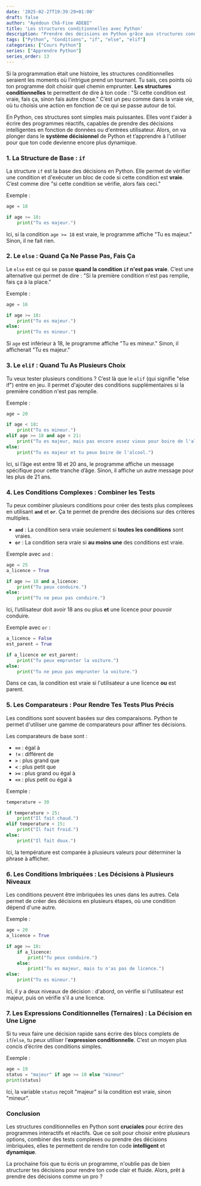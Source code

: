 ```yaml
---
date: '2025-02-27T19:39:29+01:00'
draft: false
author: "Ayédoun Châ-Fine ADEBI"
title: 'Les structures conditionnelles avec Python'
description: "Prendre des décisions en Python grâce aux structures conditionnelles"
tags: ["Python", "Conditions", "if", "else", "elif"]
categories: ["Cours Python"]
series: ["Apprendre Python"]
series_order: 13
---
```


Si la programmation était une histoire, les structures conditionnelles seraient les moments où l'intrigue prend un tournant. Tu sais, ces points où ton programme doit choisir quel chemin emprunter. **Les structures conditionnelles** te permettent de dire à ton code : "Si cette condition est vraie, fais ça, sinon fais autre chose." C’est un peu comme dans la vraie vie, où tu choisis une action en fonction de ce qui se passe autour de toi.

En Python, ces structures sont simples mais puissantes. Elles vont t'aider à écrire des programmes réactifs, capables de prendre des décisions intelligentes en fonction de données ou d'entrées utilisateur. Alors, on va plonger dans le **système décisionnel** de Python et t’apprendre à l'utiliser pour que ton code devienne encore plus dynamique.

### 1. **La Structure de Base : `if`**

La structure `if` est la base des décisions en Python. Elle permet de vérifier une condition et d'exécuter un bloc de code si cette condition est **vraie**. C’est comme dire "si cette condition se vérifie, alors fais ceci."

Exemple :

```python
age = 18

if age >= 18:
    print("Tu es majeur.")
```

Ici, si la condition `age >= 18` est vraie, le programme affiche "Tu es majeur." Sinon, il ne fait rien.

### 2. **Le `else` : Quand Ça Ne Passe Pas, Fais Ça**

Le `else` est ce qui se passe **quand la condition `if` n'est pas vraie**. C’est une alternative qui permet de dire : "Si la première condition n'est pas remplie, fais ça à la place."

Exemple :

```python
age = 16

if age >= 18:
    print("Tu es majeur.")
else:
    print("Tu es mineur.")
```

Si `age` est inférieur à 18, le programme affiche "Tu es mineur." Sinon, il afficherait "Tu es majeur."

### 3. **Le `elif` : Quand Tu As Plusieurs Choix**

Tu veux tester plusieurs conditions ? C’est là que le `elif` (qui signifie "else if") entre en jeu. Il permet d'ajouter des conditions supplémentaires si la première condition n'est pas remplie.

Exemple :

```python
age = 20

if age < 18:
    print("Tu es mineur.")
elif age >= 18 and age < 21:
    print("Tu es majeur, mais pas encore assez vieux pour boire de l'alcool.")
else:
    print("Tu es majeur et tu peux boire de l'alcool.")
```

Ici, si l’âge est entre 18 et 20 ans, le programme affiche un message spécifique pour cette tranche d’âge. Sinon, il affiche un autre message pour les plus de 21 ans.

### 4. **Les Conditions Complexes : Combiner les Tests**

Tu peux combiner plusieurs conditions pour créer des tests plus complexes en utilisant **`and`** et **`or`**. Ça te permet de prendre des décisions sur des critères multiples.

- **`and`** : La condition sera vraie seulement si **toutes les conditions** sont vraies.
- **`or`** : La condition sera vraie si **au moins une** des conditions est vraie.

Exemple avec `and` :

```python
age = 25
a_licence = True

if age >= 18 and a_licence:
    print("Tu peux conduire.")
else:
    print("Tu ne peux pas conduire.")
```

Ici, l’utilisateur doit avoir 18 ans ou plus **et** une licence pour pouvoir conduire.

Exemple avec `or` :

```python
a_licence = False
est_parent = True

if a_licence or est_parent:
    print("Tu peux emprunter la voiture.")
else:
    print("Tu ne peux pas emprunter la voiture.")
```

Dans ce cas, la condition est vraie si l'utilisateur a une licence **ou** est parent.

### 5. **Les Comparateurs : Pour Rendre Tes Tests Plus Précis**

Les conditions sont souvent basées sur des comparaisons. Python te permet d'utiliser une gamme de comparateurs pour affiner tes décisions.

Les comparateurs de base sont :

- **`==`** : égal à
- **`!=`** : différent de
- **`>`** : plus grand que
- **`<`** : plus petit que
- **`>=`** : plus grand ou égal à
- **`<=`** : plus petit ou égal à

Exemple :

```python
temperature = 30

if temperature > 25:
    print("Il fait chaud.")
elif temperature < 15:
    print("Il fait froid.")
else:
    print("Il fait doux.")
```

Ici, la température est comparée à plusieurs valeurs pour déterminer la phrase à afficher.

### 6. **Les Conditions Imbriquées : Les Décisions à Plusieurs Niveaux**

Les conditions peuvent être imbriquées les unes dans les autres. Cela permet de créer des décisions en plusieurs étapes, où une condition dépend d'une autre.

Exemple :

```python
age = 20
a_licence = True

if age >= 18:
    if a_licence:
        print("Tu peux conduire.")
    else:
        print("Tu es majeur, mais tu n'as pas de licence.")
else:
    print("Tu es mineur.")
```

Ici, il y a deux niveaux de décision : d'abord, on vérifie si l'utilisateur est majeur, puis on vérifie s'il a une licence.

### 7. **Les Expressions Conditionnelles (Ternaires) : La Décision en Une Ligne**

Si tu veux faire une décision rapide sans écrire des blocs complets de `if`/`else`, tu peux utiliser l'**expression conditionnelle**. C’est un moyen plus concis d’écrire des conditions simples.

Exemple :

```python
age = 19
status = "majeur" if age >= 18 else "mineur"
print(status)
```

Ici, la variable `status` reçoit "majeur" si la condition est vraie, sinon "mineur".

### Conclusion

Les structures conditionnelles en Python sont **cruciales** pour écrire des programmes interactifs et réactifs. Que ce soit pour choisir entre plusieurs options, combiner des tests complexes ou prendre des décisions imbriquées, elles te permettent de rendre ton code **intelligent** et **dynamique**.

La prochaine fois que tu écris un programme, n'oublie pas de bien structurer tes décisions pour rendre ton code clair et fluide. Alors, prêt à prendre des décisions comme un pro ?
